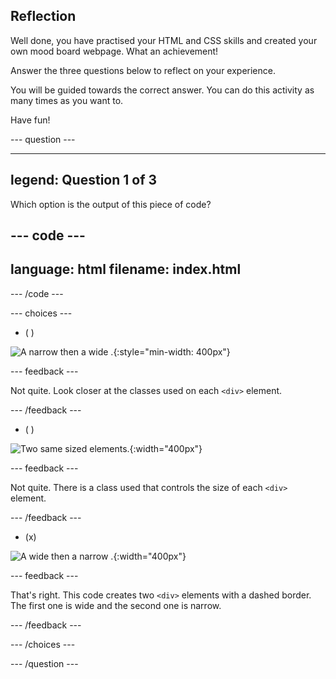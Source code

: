 ## Reflection

Well done, you have practised your HTML and CSS skills and created your own mood board webpage. What an achievement!

Answer the three questions below to reflect on your experience.

You will be guided towards the correct answer. You can do this activity as many times as you want to.

Have fun!

\--- question ---

---

## legend: Question 1 of 3

Which option is the output of this piece of code?

## --- code ---

language: html
filename: index.html
----------------------------------------------------

<section class="wrap">
  <div class="wide dashed-border tile">
  </div>
  <div class="narrow dashed-border tile">
  </div>
</section>

\--- /code ---

\--- choices ---

- ( )

![A narrow <div> then a wide <div>.](images/narrow-wide.png){:style="min-width: 400px"}

\--- feedback ---

Not quite. Look closer at the classes used on each `<div>` element.

\--- /feedback ---

- ( )

![Two same sized <div> elements.](images/normal-normal.png){:width="400px"}

\--- feedback ---

Not quite. There is a class used that controls the size of each `<div>` element.

\--- /feedback ---

- (x)

![A wide <div> then a narrow <div>.](images/wide-narrow.png){:width="400px"}

\--- feedback ---

That's right. This code creates two `<div>` elements with a dashed border. The first one is wide and the second one is narrow.

\--- /feedback ---

\--- /choices ---

\--- /question ---
